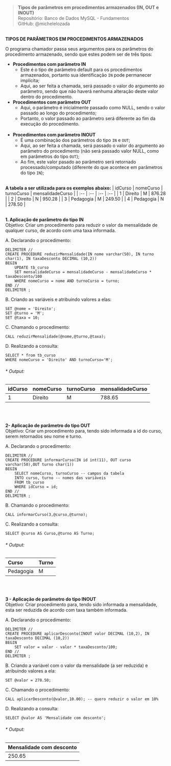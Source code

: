 > **Tipos de parâmetros em procedimentos armazenados (IN, OUT e INOUT)**  
> Repositório: Banco de Dados MySQL - Fundamentos  
> GitHub: @michelelozada
&nbsp;
     
&nbsp;  
**TIPOS DE PARÂMETROS EM PROCEDIMENTOS ARMAZENADOS**  

O programa chamador passa seus argumentos para os parâmetros do procedimento armazenado, sendo que estes podem ser de três 
tipos:
- **Procedimentos com parâmetro IN**
	- Este é o tipo de parâmetro default para os procedimentos armazenados, portanto sua identificação `IN` pode permanecer implicita;  
	- Aqui, ao ser feita a chamada, será passado o valor do argumento ao parâmetro, sendo que não haverá nenhuma alteração deste valor dentro do procedimento. 
&nbsp;      
- **Procedimentos com parâmetro OUT**
	- Aqui, o parâmetro é inicialmente passado como NULL, sendo o valor passado ao longo do procedimento;  
	- Portanto, o valor passado ao parâmetro será diferente ao fim da execução do procedimento.   
&nbsp;    
- **Procedimentos com parâmetro INOUT**
	- É uma combinação dos parâmetros do tipo `IN` e `OUT`;
	- Aqui, ao ser feita a chamada, será passado o valor do argumento ao parâmetro do procedimento (não será passado valor NULL, como em parâmetros do tipo `OUT`);   
	- Ao fim, este valor pasado ao parâmetro será retornado processado/computado (diferente do que acontece em parâmetros do tipo `IN`);
	
&nbsp;
&nbsp;    
**A tabela a ser utilizada para os exemplos abaixo:**
| idCurso | nomeCurso      | turnoCurso | mensalidadeCurso |
| :--     | :--            | :--        | :--              |
| 1       | Direito		   | M          | 876.28           |
| 2  	  | Direito	       | N	        | 950.28           |
| 3	      | Pedagogia	   | M	        | 249.50           |
| 4	      | Pedagogia	   | N	        | 278.50           |

&nbsp;
&nbsp;    
**1. Aplicação de parâmetro do tipo IN**  
Objetivo: Criar um procedimento para reduzir o valor da mensalidade de qualquer curso, de acordo com uma taxa informada.

A. Declarando o procedimento:
```mysql
DELIMITER //  
CREATE PROCEDURE reduzirMensalidade(IN nome varchar(50), IN turno char(1), IN taxaDesconto DECIMAL (10,2))
BEGIN
	UPDATE tb_curso
	SET mensalidadeCurso = mensalidadeCurso - mensalidadeCurso * taxaDesconto/100
	WHERE nomeCurso = nome AND turnoCurso = turno; 
END //
DELIMITER ; 
```
B. Criando as variáveis e atribuindo valores a elas:
```mysql
SET @nome = 'Direito';
SET @turno = 'M';
SET @taxa = 10;
```
C. Chamando o procedimento:
```mysql
CALL reduzirMensalidade(@nome,@turno,@taxa);
```
D. Realizando a consulta:
```mysql
SELECT * from tb_curso
WHERE nomeCurso = 'Direito' AND turnoCurso='M';
```
###### * Output: 
| idCurso | nomeCurso      | turnoCurso | mensalidadeCurso |
| :--     | :--            | :--        | :--              |
| 1		  | Direito	       | M			| 788.65  		   |

&nbsp;
     
&nbsp;  
**2- Aplicação de parâmetro do tipo OUT**   
Objetivo: Criar um procedimento para, tendo sido informada a id do curso, serem retornados seu nome e turno.

A. Declarando o procedimento:
```mysql
DELIMITER //  
CREATE PROCEDURE informarCurso(IN id int(11), OUT curso varchar(50),OUT turno char(1))
BEGIN
    SELECT nomeCurso, turnoCurso -- campos da tabela
    INTO curso, turno -- nomes das variáveis
    FROM tb_curso
    WHERE idCurso = id;
END //
DELIMITER ; 
```
B. Chamando o procedimento:
```mysql
CALL informarCurso(3,@curso,@turno);
```
C. Realizando a consulta:
```mysql
SELECT @curso AS Curso,@turno AS Turno;
```
###### * Output: 
| Curso      | Turno 	  |
| :--     	 | :--        |
| Pedagogia	 | M		  |

&nbsp;
     
&nbsp;  
**3 - Aplicação de parâmetro do tipo INOUT**  
Objetivo: Criar procedimento para, tendo sido informada a mensalidade, esta ser reduzida de acordo com taxa também informada.

A. Declarando o procedimento:
```mysql
DELIMITER //  
CREATE PROCEDURE aplicarDesconto(INOUT valor DECIMAL (10,2), IN taxaDesconto DECIMAL (10,2))
BEGIN
    SET valor = valor - valor * taxaDesconto/100;
END //
DELIMITER ; 
```
B. Criando a variável com o valor da mensalidade (a ser reduzida) e atribuindo valores a ela:
```mysql
SET @valor = 278.50;
```
C. Chamando o procedimento:
```mysql
CALL aplicarDesconto(@valor,10.00); -- quero reduzir o valor em 10%
```
D. Realizando a consulta:
```mysql
SELECT @valor AS 'Mensalidade com desconto';
```
###### * Output: 
| Mensalidade com desconto  |
| :--     	 			    |
| 250.65 				    | 